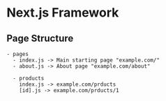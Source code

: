 # Next.js Framework
## Page Structure

```
- pages
  - index.js -> Main starting page "example.com/"
  - about.js -> About page "example.com/about"

  - products
    index.js -> example.com/prducts
    [id].js -> example.com/prducts/1
```